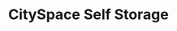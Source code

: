 ---
title: "CitySpace Self Storage"
url: /louisville/cityspace-self-storage/
shop: storage rental
---